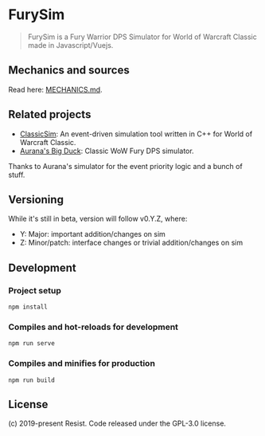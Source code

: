# FurySim

> FurySim is a Fury Warrior DPS Simulator for World of Warcraft Classic made in Javascript/Vuejs.

## Mechanics and sources

Read here: [MECHANICS.md](MECHANICS.md).

## Related projects

* [ClassicSim](https://github.com/timhul/ClassicSim/): An event-driven simulation tool written in C++ for World of Warcraft Classic.
* [Aurana's Big Duck](https://wow-aurana.github.io/bigdick/): Classic WoW Fury DPS simulator.

Thanks to Aurana's simulator for the event priority logic and a bunch of stuff.

## Versioning

While it's still in beta, version will follow v0.Y.Z, where:

* Y: Major: important addition/changes on sim
* Z: Minor/patch: interface changes or trivial addition/changes on sim


## Development

### Project setup
```
npm install
```

### Compiles and hot-reloads for development
```
npm run serve
```

### Compiles and minifies for production
```
npm run build
```

## License

(c) 2019-present Resist. Code released under the GPL-3.0 license.
